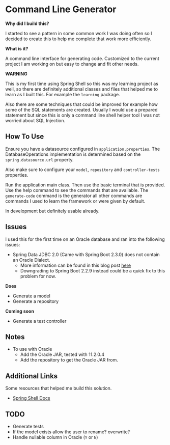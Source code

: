 # Command Line Generator

**Why did I build this?**

I started to see a pattern in some common work I was doing often so I decided to create this to
help me complete that work more efficiently.

**What is it?**

A command line interface for generating code.  Customized to the current project I am working
on but easy to change and fit other needs.

**WARNING**

This is my first time using Spring Shell so this was my learning project as well, so there are definitely
additional classes and files that helped me to learn as I built this.  For example the `learning` package.

Also there are some techniques that could be improved for example how some of the SQL statements are created.  Usually
I would use a prepared statement but since this is only a command line shell helper tool I was not worried about SQL 
Injection.

## How To Use

Ensure you have a datasource configured in `application.properties`.  The DatabaseOperations implementation is 
determined based on the `spring.datasource.url` property.

Also make sure to configure your `model`, `repository` and `controller-tests` properties.

Run the application main class.  Then use the basic terminal that is provided.  Use the help
command to see the commands that are available.  The `generate-code` command is the generator
all other commands are commands I used to learn the framework or were given by default.

In development but definitely usable already.

## Issues

I used this for the first time on an Oracle database and ran into the following issues:

- Spring Data JDBC 2.0 (Came with Spring Boot 2.3.0) does not contain an Oracle Dialect.
    - More information can be found in this blog post [here](https://spring.io/blog/2020/05/20/migrating-to-spring-data-jdbc-2-0)
    - Downgrading to Spring Boot 2.2.9 instead could be a quick fix to this problem for now.

**Does**

- Generate a model
- Generate a repository

**Coming soon**

- Generate a test controller

## Notes

- To use with Oracle
  - Add the Oracle JAR, tested with 11.2.0.4
  - Add the repository to get the Oracle JAR from.

## Additional Links

Some resources that helped me build this solution.

- [Spring Shell Docs](https://spring.io/projects/spring-shell)

## TODO

- Generate tests
- If the model exists allow the user to rename? overwrite?
- Handle nullable column in Oracle (`Y` or `N`)

